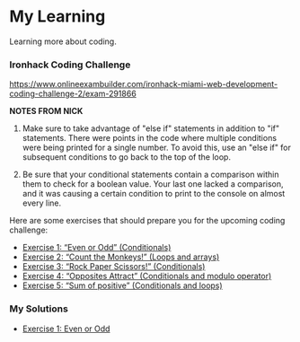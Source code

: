 # My Learning
Learning more about coding.

### Ironhack Coding Challenge
https://www.onlineexambuilder.com/ironhack-miami-web-development-coding-challenge-2/exam-291866

**NOTES FROM NICK**

1. Make sure to take advantage of "else if" statements in addition to "if" statements. 
There were points in the code where multiple conditions were being printed for a single number. 
To avoid this, use an "else if" for subsequent conditions to go back to the top of the loop.

 
2. Be sure that your conditional statements contain a comparison within them to check for a boolean value. 
Your last one lacked a comparison, and it was causing a certain condition to print to the console on almost every line.

 
Here are some exercises that should prepare you for the upcoming coding challenge:
- [Exercise 1: “Even or Odd” (Conditionals)](https://www.codewars.com/kata/even-or-odd/train/javascript)
- [Exercise 2: “Count the Monkeys!” (Loops and arrays)](https://www.codewars.com/kata/count-the-monkeys/train/javascript)
- [Exercise 3: “Rock Paper Scissors!” (Conditionals)](https://www.codewars.com/kata/rock-paper-scissors/train/javascript)
- [Exercise 4: “Opposites Attract” (Conditionals and modulo operator)](https://www.codewars.com/kata/opposites-attract/train/javascript)
- [Exercise 5: “Sum of positive” (Conditionals and loops)](https://www.codewars.com/kata/sum-of-positive/train/javascript)

### My Solutions
- [Exercise 1: Even or Odd](https://github.com/mrsdo/MyLearning/blob/master/ironhack/even-or-odd.js)
